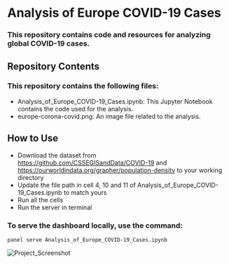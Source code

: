 # Analysis of Europe COVID-19 Cases

### This repository contains code and resources for analyzing global COVID-19 cases.

## Repository Contents

### This repository contains the following files:
- Analysis_of_Europe_COVID-19_Cases.ipynb: This Jupyter Notebook contains the code used for the analysis.
- europe-corona-covid.png: An image file related to the analysis.

## How to Use

- Download the dataset from https://github.com/CSSEGISandData/COVID-19 and https://ourworldindata.org/grapher/population-density to your working directory
- Update the file path in cell 4, 10 and 11 of Analysis_of_Europe_COVID-19_Cases.ipynb to match yours
- Run all the cells
- Run the server in terminal

### To serve the dashboard locally, use the command:
```
panel serve Analysis_of_Europe_COVID-19_Cases.ipynb
```

![Project_Screenshot](https://github.com/itsveence/Analysis-of-Europe-COVID-19-Cases/assets/20642373/a5f4434d-5cdb-49e2-942b-21d5bbde08df)

